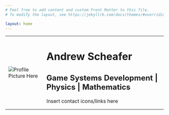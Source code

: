 ```yaml
---
# Feel free to add content and custom Front Matter to this file.
# To modify the layout, see https://jekyllrb.com/docs/themes/#overriding-theme-defaults

layout: home
---
```


<!-- Profile Block -->
<table style="border-collapse: collapse; border: none;">
  <tr style="border: none;">
    <td style="border: none; padding: 0 10px;">
      <!-- Insert picture of yourself here -->
      <img src="https://via.placeholder.com/150" alt="Profile Picture Here">
    </td>
    <td style="border: none; padding: 0 10px;">
      <h1> Andrew Scheafer </h1>
      <!-- Put what you want to do here... physics? Game development? Math? Up to you-->
      <h2> Game Systems Development | Physics | Mathematics</h2>
      <!-- LinkedIn, GitHub, Itch.io, Professional Discord, all the things -->
      <p> Insert contact icons/links here</p>
    </td>
  </tr>
</table>